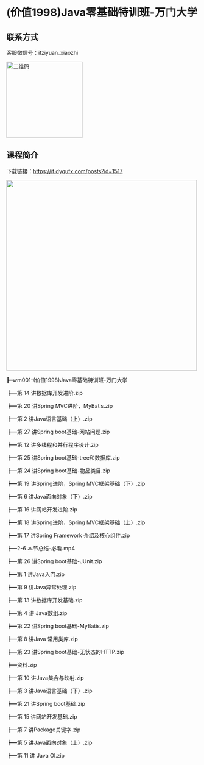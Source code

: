 # (价值1998)Java零基础特训班-万门大学

## 联系方式

客服微信号：itziyuan_xiaozhi

<img src="https://ziyuanyun.oss-cn-guangzhou.aliyuncs.com/common/20240614073449/666b82192834a.jpg" width="200" height="200" alt="二维码">

## 课程简介

下载链接：https://it.dyqufx.com/posts?id=1517

<img src="https://ziyuanyun.oss-cn-guangzhou.aliyuncs.com/yun/20240515224320/6644ca0885ad3.jpg" width="500" alt="">

  ┣━wm001-(价值1998)Java零基础特训班-万门大学

 ┣━第 14 讲数据库开发进阶.zip

 ┣━第 20 讲Spring MVC进阶，MyBatis.zip

 ┣━第 2 讲Java语言基础（上）.zip

 ┣━第 27 讲Spring boot基础-网站问题.zip

 ┣━第 12 讲多线程和并行程序设计.zip

 ┣━第 25 讲Spring boot基础-tree和数据库.zip

 ┣━第 24 讲Spring boot基础-物品类目.zip

 ┣━第 19 讲Spring进阶，Spring MVC框架基础（下）.zip

 ┣━第 6 讲Java面向对象（下）.zip

 ┣━第 16 讲网站开发进阶.zip

 ┣━第 18 讲Spring进阶，Spring MVC框架基础（上）.zip

 ┣━第 17 讲Spring Framework 介绍及核心组件.zip

 ┣━2-6 本节总结-必看.mp4

 ┣━第 26 讲Spring boot基础-JUnit.zip

 ┣━第 1 讲Java入门.zip

 ┣━第 9 讲Java异常处理.zip

 ┣━第 13 讲数据库开发基础.zip

 ┣━第 4 讲 Java数组.zip

 ┣━第 22 讲Spring boot基础-MyBatis.zip

 ┣━第 8 讲Java 常用类库.zip

 ┣━第 23 讲Spring boot基础-无状态的HTTP.zip

 ┣━资料.zip

 ┣━第 10 讲Java集合与映射.zip

 ┣━第 3 讲Java语言基础（下）.zip

 ┣━第 21 讲Spring boot基础.zip

 ┣━第 15 讲网站开发基础.zip

 ┣━第 7 讲Package关键字.zip

 ┣━第 5 讲Java面向对象（上）.zip

 ┣━第 11 讲 Java OI.zip

  